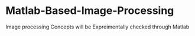 # Matlab-Based-Image-Processing
Image processing Concepts will be Expreimentally checked through Matlab

